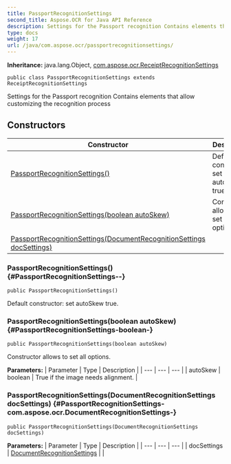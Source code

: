 ```yaml
---
title: PassportRecognitionSettings
second_title: Aspose.OCR for Java API Reference
description: Settings for the Passport recognition Contains elements that allow customizing the recognition process
type: docs
weight: 17
url: /java/com.aspose.ocr/passportrecognitionsettings/
---
```


**Inheritance:**
java.lang.Object, [com.aspose.ocr.ReceiptRecognitionSettings](../../com.aspose.ocr/receiptrecognitionsettings)
```
public class PassportRecognitionSettings extends ReceiptRecognitionSettings
```

Settings for the Passport recognition Contains elements that allow customizing the recognition process
## Constructors

| Constructor | Description |
| --- | --- |
| [PassportRecognitionSettings()](#PassportRecognitionSettings--) | Default constructor: set autoSkew true. |
| [PassportRecognitionSettings(boolean autoSkew)](#PassportRecognitionSettings-boolean-) | Constructor allows to set all options. |
| [PassportRecognitionSettings(DocumentRecognitionSettings docSettings)](#PassportRecognitionSettings-com.aspose.ocr.DocumentRecognitionSettings-) |  |
### PassportRecognitionSettings() {#PassportRecognitionSettings--}
```
public PassportRecognitionSettings()
```


Default constructor: set autoSkew true.

### PassportRecognitionSettings(boolean autoSkew) {#PassportRecognitionSettings-boolean-}
```
public PassportRecognitionSettings(boolean autoSkew)
```


Constructor allows to set all options.

**Parameters:**
| Parameter | Type | Description |
| --- | --- | --- |
| autoSkew | boolean | True if the image needs alignment. |

### PassportRecognitionSettings(DocumentRecognitionSettings docSettings) {#PassportRecognitionSettings-com.aspose.ocr.DocumentRecognitionSettings-}
```
public PassportRecognitionSettings(DocumentRecognitionSettings docSettings)
```


**Parameters:**
| Parameter | Type | Description |
| --- | --- | --- |
| docSettings | [DocumentRecognitionSettings](../../com.aspose.ocr/documentrecognitionsettings) |  |

